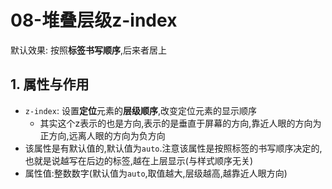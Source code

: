 # 08-堆叠层级z-index

默认效果: 按照**标签书写顺序**,后来者居上

## 1. 属性与作用

- `z-index`: 设置**定位**元素的**层级顺序**,改变定位元素的显示顺序
  - 其实这个z表示的也是方向,表示的是垂直于屏幕的方向,靠近人眼的方向为正方向,远离人眼的方向为负方向
- 该属性是有默认值的,默认值为`auto`.注意该属性是按照标签的书写顺序决定的,也就是说越写在后边的标签,越在上层显示(与样式顺序无关)
- 属性值:整数数字(默认值为`auto`,取值越大,层级越高,越靠近人眼方向)